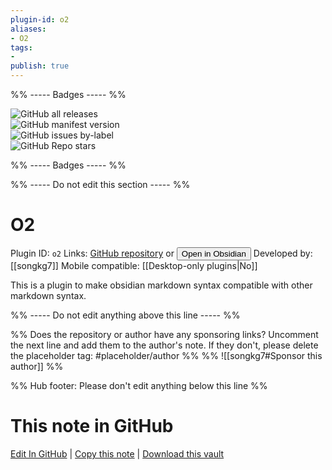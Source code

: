 ```yaml
---
plugin-id: o2
aliases:
- O2
tags: 
- 
publish: true
---
```


%% ----- Badges ----- %%

![GitHub all releases](https://img.shields.io/github/downloads/songkg7/o2/total?color=573E7A&logo=github&style=for-the-badge)   
![GitHub manifest version](https://img.shields.io/github/manifest-json/v/songkg7/o2?color=573E7A&logo=github&style=for-the-badge)   
![GitHub issues by-label](https://img.shields.io/github/issues/songkg7/o2/help%20wanted?color=573E7A&logo=github&style=for-the-badge)   
![GitHub Repo stars](https://img.shields.io/github/stars/songkg7/o2?color=573E7A&logo=github&style=for-the-badge)

%% ----- Badges ----- %%

%% ----- Do not edit this section ----- %%

# O2

Plugin ID: `o2`
Links: [GitHub repository](https://github.com/songkg7/o2) or [<button id=HH>Open in Obsidian</button>](obsidian://show-plugin?id=o2)
Developed by: [[songkg7]]
Mobile compatible: [[Desktop-only plugins|No]]

This is a plugin to make obsidian markdown syntax compatible with other markdown syntax.

%% ----- Do not edit anything above this line ----- %% 

%% Does the repository or author have any sponsoring links? Uncomment the next line and add them to the author's note. If they don't, please delete the placeholder tag: #placeholder/author %%
%% ![[songkg7#Sponsor this author]] %%

%% Hub footer: Please don't edit anything below this line %%

# This note in GitHub

<span class="git-footer">[Edit In GitHub](https://github.dev/obsidian-community/obsidian-hub/blob/main/02%20-%20Community%20Expansions/02.05%20All%20Community%20Expansions/Plugins/o2.md "git-hub-edit-note") | [Copy this note](https://raw.githubusercontent.com/obsidian-community/obsidian-hub/main/02%20-%20Community%20Expansions/02.05%20All%20Community%20Expansions/Plugins/o2.md "git-hub-copy-note") | [Download this vault](https://github.com/obsidian-community/obsidian-hub/archive/refs/heads/main.zip "git-hub-download-vault") </span>
